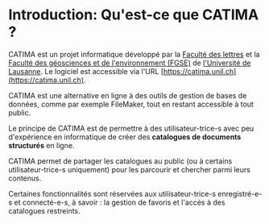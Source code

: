 # Introduction: Qu'est-ce que CATIMA ?

CATIMA est un projet informatique développé par la [Faculté des lettres](https://unil.ch/lettres) et la [Faculté des géosciences et de l'environnement (FGSE)](https://unil.ch/gse) de [l'Université de Lausanne](https://unil.ch/). Le logiciel est accessible via l'URL [https://catima.unil.ch](https://catima.unil.ch). 

CATIMA est une alternative en ligne à des outils de gestion de bases de données, comme par exemple FileMaker, tout en restant accessible à tout public. 

Le principe de CATIMA est de permettre à des utilisateur-trice-s avec peu d'expérience en informatique de créer des **catalogues de documents structurés** en ligne. 

CATIMA permet de partager les catalogues au public (ou à certains utilisateur-trice-s uniquement) pour les parcourir et chercher parmi leurs contenus. 

Certaines fonctionnalités sont réservées aux utilisateur-trice-s enregistré-e-s et connecté-e-s, à savoir : la gestion de favoris et l'accès à des catalogues restreints.